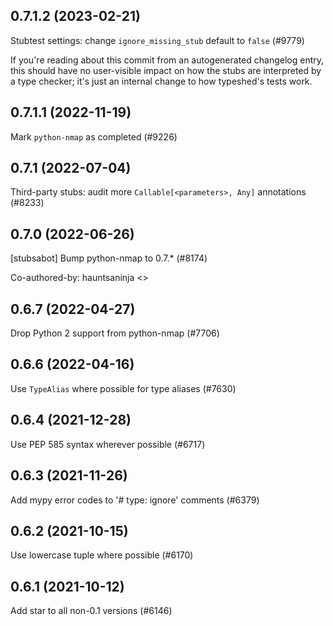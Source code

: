 ## 0.7.1.2 (2023-02-21)

Stubtest settings: change `ignore_missing_stub` default to `false` (#9779)

If you're reading about this commit from an autogenerated changelog entry, this should have no user-visible impact on how the stubs are interpreted by a type checker; it's just an internal change to how typeshed's tests work.

## 0.7.1.1 (2022-11-19)

Mark `python-nmap` as completed (#9226)

## 0.7.1 (2022-07-04)

Third-party stubs: audit more `Callable[<parameters>, Any]` annotations (#8233)

## 0.7.0 (2022-06-26)

[stubsabot] Bump python-nmap to 0.7.* (#8174)

Co-authored-by: hauntsaninja <>

## 0.6.7 (2022-04-27)

Drop Python 2 support from python-nmap (#7706)

## 0.6.6 (2022-04-16)

Use `TypeAlias` where possible for type aliases (#7630)

## 0.6.4 (2021-12-28)

Use PEP 585 syntax wherever possible (#6717)

## 0.6.3 (2021-11-26)

Add mypy error codes to '# type: ignore' comments (#6379)

## 0.6.2 (2021-10-15)

Use lowercase tuple where possible (#6170)

## 0.6.1 (2021-10-12)

Add star to all non-0.1 versions (#6146)

